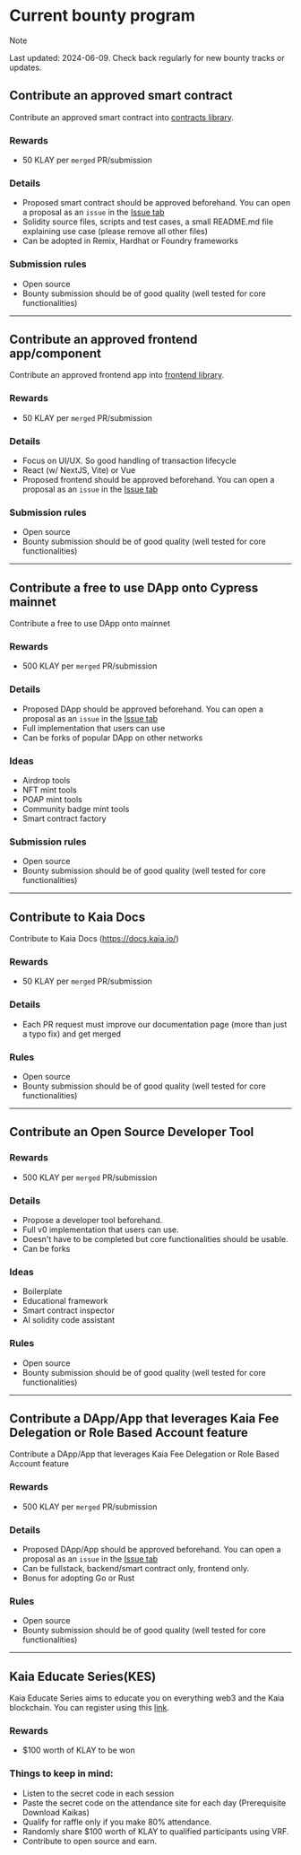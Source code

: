 # Current bounty program

> [!NOTE]  
> Last updated: 2024-06-09. Check back regularly for new bounty tracks or updates.

## Contribute an approved smart contract
Contribute an approved smart contract into [contracts library](https://github.com/kaiachain/kaia-dapp-mono/tree/main/contracts).

### Rewards
- 50 KLAY per `merged` PR/submission

### Details
- Proposed smart contract should be approved beforehand. You can open a proposal as an `issue` in the [Issue tab](https://github.com/kaiachain/kaia-dapp-mono/issues)
- Solidity source files, scripts and test cases, a small README.md file explaining use case (please remove all other files)
- Can be adopted in Remix, Hardhat or Foundry frameworks

### Submission rules
- Open source
- Bounty submission should be of good quality (well tested for core functionalities)

---

## Contribute an approved frontend app/component

Contribute an approved frontend app into [frontend library](https://github.com/kaiachain/kaia-dapp-mono/tree/main/frontend).

### Rewards
- 50 KLAY per `merged` PR/submission

### Details
- Focus on UI/UX. So good handling of transaction lifecycle
- React (w/ NextJS, Vite) or Vue
- Proposed frontend should be approved beforehand. You can open a proposal as an `issue` in the [Issue tab](https://github.com/kaiachain/kaia-dapp-mono/issues)

### Submission rules
- Open source
- Bounty submission should be of good quality (well tested for core functionalities)

---

## Contribute a free to use DApp onto Cypress mainnet

Contribute a free to use DApp onto mainnet

### Rewards
- 500 KLAY per `merged` PR/submission

### Details
- Proposed DApp should be approved beforehand. You can open a proposal as an `issue` in the [Issue tab](https://github.com/kaiachain/kaia-dapp-mono/issues)
- Full implementation that users can use
- Can be forks of popular DApp on other networks

### Ideas
- Airdrop tools
- NFT mint tools
- POAP mint tools
- Community badge mint tools
- Smart contract factory

### Submission rules
- Open source
- Bounty submission should be of good quality (well tested for core functionalities)

---

## Contribute to Kaia Docs

Contribute to Kaia Docs (https://docs.kaia.io/)

### Rewards
- 50 KLAY per `merged` PR/submission

### Details
- Each PR request must improve our documentation page (more than just a typo fix) and get merged

### Rules
- Open source
- Bounty submission should be of good quality (well tested for core functionalities)

---

## Contribute an Open Source Developer Tool

### Rewards
- 500 KLAY per `merged` PR/submission

### Details
- Propose a developer tool beforehand. 
- Full v0 implementation that users can use. 
- Doesn't have to be completed but core functionalities should be usable. 
- Can be forks

### Ideas
- Boilerplate
- Educational framework
- Smart contract inspector
- AI solidity code assistant

### Rules
- Open source
- Bounty submission should be of good quality (well tested for core functionalities)

---
## Contribute a DApp/App that leverages Kaia Fee Delegation or Role Based Account feature

Contribute a DApp/App that leverages Kaia Fee Delegation or Role Based Account feature

### Rewards
- 500 KLAY per `merged` PR/submission

### Details
- Proposed DApp/App should be approved beforehand. You can open a proposal as an `issue` in the [Issue tab](https://github.com/kaiachain/kaia-dapp-mono/issues)
- Can be fullstack, backend/smart contract only, frontend only.
- Bonus for adopting Go or Rust

### Rules
- Open source
- Bounty submission should be of good quality (well tested for core functionalities)

---
## Kaia Educate Series(KES) 

Kaia Educate Series aims to educate you on everything web3 and the Kaia blockchain. You can register using this [link](https://lu.ma/klaytn-educate-series).

### Rewards
- $100 worth of KLAY to be won

### Things to keep in mind:
* Listen to the secret code in each session
* Paste the secret code on the attendance site for each day (Prerequisite Download Kaikas)
* Qualify for raffle only if you make 80% attendance. 
* Randomly share $100 worth of KLAY to qualified participants using VRF.
* Contribute to open source and earn. 